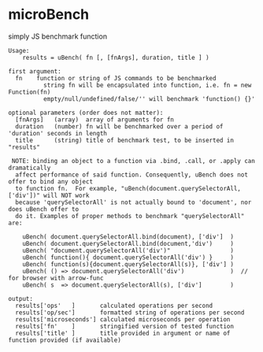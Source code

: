 # microBench
simply JS benchmark function

	Usage:
	    results = uBench( fn [, [fnArgs], duration, title ] )

	first argument:
      fn    function or string of JS commands to be benchmarked
              string fn will be encapsulated into function, i.e. fn = new Function(fn)
              empty/null/undefined/false/'' will benchmark 'function() {}'
      
	optional parameters (order does not matter):
	  [fnArgs]   (array)  array of arguments for fn
	  duration   (number) fn will be benchmarked over a period of 'duration' seconds in length
	  title      (string) title of benchmark test, to be inserted in "results"
   
	 NOTE: binding an object to a function via .bind, .call, or .apply can dramatically 
      affect performance of said function. Consequently, uBench does not offer to bind any object 
      to function fn.  For example, "uBench(document.querySelectorAll,['div'])" will NOT work 
      because 'querySelectorAll' is not actually bound to 'document', nor does uBench offer to 
      do it. Examples of proper methods to benchmark "querySelectorAll" are:

        uBench( document.querySelectorAll.bind(document), ['div']  )
        uBench( document.querySelectorAll.bind(document,'div')     )
        uBench( "document.querySelectorAll('div')"                 )
        uBench( function(){ document.querySelectorAll('div') }     )
        uBench( function(s){document.querySelectorAll(s)}, ['div'] )
        uBench( () => document.querySelectorAll('div')             )  // for browser with arrow-func
        uBench( s  => document.querySelectorAll(s), ['div']        )  

	output:
      results['ops'   ]       calculated operations per second
      results['op/sec']       formatted string of operations per second
      results['microseconds'] calculated microseconds per operation
      results['fn'    ]       stringified version of tested function
      results['title' ]       title provided in argument or name of function provided (if available)

